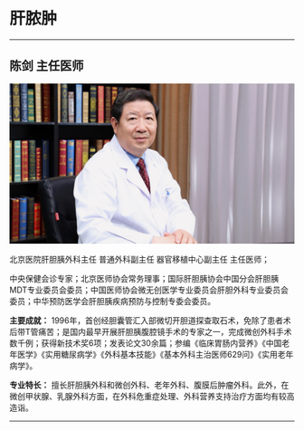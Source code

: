 # 肝脓肿

---

## 陈剑 主任医师

![1679229698124](image/c05_029/1679229698124.png)

北京医院肝胆胰外科主任 普通外科副主任 器官移植中心副主任 主任医师；

中央保健会诊专家；北京医师协会常务理事；国际肝胆胰协会中国分会肝胆胰MDT专业委员会委员；中国医师协会微无创医学专业委员会肝胆外科专业委员会委员；中华预防医学会肝胆胰疾病预防与控制专委会委员。


**主要成就：** 1996年，首创经胆囊管汇入部微切开胆道探查取石术，免除了患者术后带T管痛苦；是国内最早开展肝胆胰腹腔镜手术的专家之一，完成微创外科手术数千例；获得新技术奖6项；发表论文30余篇；参编《临床胃肠内营养》《中国老年医学》《实用糖尿病学》《外科基本技能》《基本外科主治医师629问》《实用老年病学》。


**专业特长：** 擅长肝胆胰外科和微创外科、老年外科、腹膜后肿瘤外科。此外，在微创甲状腺、乳腺外科方面，在外科危重症处理、外科营养支持治疗方面均有较高造诣。

---

